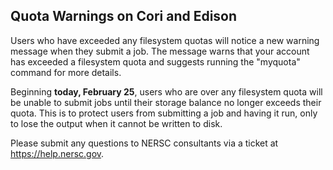 ## Quota Warnings on Cori and Edison

Users who have exceeded any filesystem quotas will notice a new warning
message when they submit a job. The message warns that your account has exceeded
a filesystem quota and suggests running the "myquota" command for more details.

Beginning **today, February 25**, users who are over any 
filesystem quota will be unable to submit jobs until their storage balance no 
longer exceeds their quota.  This is to protect users from submitting a job and 
having it run, only to lose the output when it cannot be written to disk.

Please submit any questions to NERSC consultants via a ticket at
<https://help.nersc.gov>.
